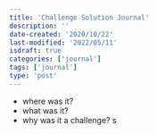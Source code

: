 ```yaml
---
title: 'Challenge Solution Journal'
description: ''
date-created: '2020/10/22'
last-modified: '2022/05/11'
isdraft: true
categories: ['journal']
tags: ['journal']
type: 'post'
---
```


- where was it?
- what was it?
- why was it a challenge? s
